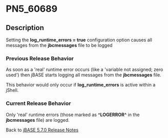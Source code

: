 # PN5_60689

<PageHeader />

## Description

Setting the **log\_runtime\_errors = true** configuration option causes all messages from the **jbcmessages** file to be logged

### Previous Release Behavior

As soon as a 'real' runtime error occurs (like a 'variable not assigned; zero used') then jBASE starts logging all messages from the **jbcmessages** file.

This behavior would only occur if **log\_runtime\_errors** is active within a jShell.

### Current Release Behavior

Only 'real' runtime errors (those marked as **^LOGERROR^** in the **jbcmessages** file) are logged.

Back to [jBASE 5.7.0 Release Notes](./../README.md)

<PageFooter />

